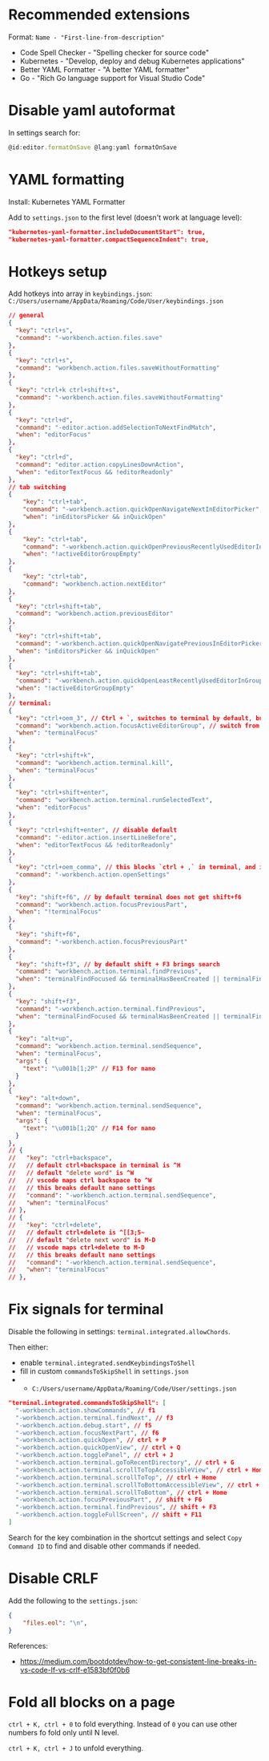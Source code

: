 
# Recommended extensions

Format: `Name - "First-line-from-description"`

- Code Spell Checker - "Spelling checker for source code"
- Kubernetes - "Develop, deploy and debug Kubernetes applications"
- Better YAML Formatter - "A better YAML formatter"
- Go - "Rich Go language support for Visual Studio Code"

# Disable yaml autoformat

In settings search for:
```js
@id:editor.formatOnSave @lang:yaml formatOnSave
```

# YAML formatting

Install: Kubernetes YAML Formatter

Add to `settings.json` to the first level (doesn't work at language level):

```json
"kubernetes-yaml-formatter.includeDocumentStart": true,
"kubernetes-yaml-formatter.compactSequenceIndent": true,
```

# Hotkeys setup

Add hotkeys into array in `keybindings.json`:
`C:/Users/username/AppData/Roaming/Code/User/keybindings.json`

```json
// general
{
  "key": "ctrl+s",
  "command": "-workbench.action.files.save"
},
{
  "key": "ctrl+s",
  "command": "workbench.action.files.saveWithoutFormatting"
},
{
  "key": "ctrl+k ctrl+shift+s",
  "command": "-workbench.action.files.saveWithoutFormatting"
},
{
  "key": "ctrl+d",
  "command": "-editor.action.addSelectionToNextFindMatch",
  "when": "editorFocus"
},
{
  "key": "ctrl+d",
  "command": "editor.action.copyLinesDownAction",
  "when": "editorTextFocus && !editorReadonly"
},
// tab switching
{
    "key": "ctrl+tab",
    "command": "-workbench.action.quickOpenNavigateNextInEditorPicker",
    "when": "inEditorsPicker && inQuickOpen"
},
{
    "key": "ctrl+tab",
    "command": "-workbench.action.quickOpenPreviousRecentlyUsedEditorInGroup",
    "when": "!activeEditorGroupEmpty"
},
{
    "key": "ctrl+tab",
    "command": "workbench.action.nextEditor"
},
{
  "key": "ctrl+shift+tab",
  "command": "workbench.action.previousEditor"
},
{
  "key": "ctrl+shift+tab",
  "command": "-workbench.action.quickOpenNavigatePreviousInEditorPicker",
  "when": "inEditorsPicker && inQuickOpen"
},
{
  "key": "ctrl+shift+tab",
  "command": "-workbench.action.quickOpenLeastRecentlyUsedEditorInGroup",
  "when": "!activeEditorGroupEmpty"
},
// terminal:
{
  "key": "ctrl+oem_3", // Ctrl + `, switches to terminal by default, but doesn't go back
  "command": "workbench.action.focusActiveEditorGroup", // switch from terminal back to editor
  "when": "terminalFocus"
},
{
  "key": "ctrl+shift+k",
  "command": "workbench.action.terminal.kill",
  "when": "terminalFocus"
},
{
  "key": "ctrl+shift+enter",
  "command": "workbench.action.terminal.runSelectedText",
  "when": "editorFocus"
},
{
  "key": "ctrl+shift+enter", // disable default
  "command": "-editor.action.insertLineBefore",
  "when": "editorTextFocus && !editorReadonly"
},
{
  "key": "ctrl+oem_comma", // this blocks `ctrl + ,` in terminal, and it can't be disabled via commandsToSkipShell
  "command": "-workbench.action.openSettings"
},
{
  "key": "shift+f6", // by default terminal does not get shift+f6
  "command": "workbench.action.focusPreviousPart",
  "when": "!terminalFocus"
},
{
  "key": "shift+f6",
  "command": "-workbench.action.focusPreviousPart"
},
{
  "key": "shift+f3", // by default shift + F3 brings search
  "command": "workbench.action.terminal.findPrevious",
  "when": "terminalFindFocused && terminalHasBeenCreated || terminalFindFocused && terminalProcessSupported"
},
{
  "key": "shift+f3",
  "command": "-workbench.action.terminal.findPrevious",
  "when": "terminalFindFocused && terminalHasBeenCreated || terminalFindFocused && terminalProcessSupported || terminalFocusInAny && terminalHasBeenCreated || terminalFocusInAny && terminalProcessSupported"
},
{
  "key": "alt+up",
  "command": "workbench.action.terminal.sendSequence",
  "when": "terminalFocus",
  "args": {
    "text": "\u001b[1;2P" // F13 for nano
  }
},
{
  "key": "alt+down",
  "command": "workbench.action.terminal.sendSequence",
  "when": "terminalFocus",
  "args": {
    "text": "\u001b[1;2Q" // F14 for nano
  }
},
// {
//   "key": "ctrl+backspace",
//   // default ctrl+backspace in terminal is ^H
//   // default "delete word" is ^W
//   // vscode maps ctrl backspace to ^W
//   // this breaks default nano settings
//   "command": "-workbench.action.terminal.sendSequence",
//   "when": "terminalFocus"
// },
// {
//   "key": "ctrl+delete",
//   // default ctrl+delete is ^[[3;5~
//   // default "delete next word" is M-D
//   // vscode maps ctrl+delete to M-D
//   // this breaks default nano settings
//   "command": "-workbench.action.terminal.sendSequence",
//   "when": "terminalFocus"
// },
```

# Fix signals for terminal

Disable the following in settings: `terminal.integrated.allowChords`.

Then either:
- enable `terminal.integrated.sendKeybindingsToShell`
- fill in custom `commandsToSkipShell` in `settings.json`
- - `C:/Users/username/AppData/Roaming/Code/User/settings.json`

```json
"terminal.integrated.commandsToSkipShell": [
  "-workbench.action.showCommands", // f1
  "-workbench.action.terminal.findNext", // f3
  "-workbench.action.debug.start", // f5
  "-workbench.action.focusNextPart", // f6
  "-workbench.action.quickOpen", // ctrl + P
  "-workbench.action.quickOpenView", // ctrl + Q
  "-workbench.action.togglePanel", // ctrl + J
  "-workbench.action.terminal.goToRecentDirectory", // ctrl + G
  "-workbench.action.terminal.scrollToTopAccessibleView", // ctrl + Home
  "-workbench.action.terminal.scrollToTop", // ctrl + Home
  "-workbench.action.terminal.scrollToBottomAccessibleView", // ctrl + Home
  "-workbench.action.terminal.scrollToBottom", // ctrl + Home
  "-workbench.action.focusPreviousPart", // shift + F6
  "-workbench.action.terminal.findPrevious", // shift + F3
  "-workbench.action.toggleFullScreen", // shift + F11
]
```

Search for the key combination in the shortcut settings
and select `Copy Command ID` to find and disable other commands if needed.

# Disable CRLF

Add the following to the `settings.json`:

```json
{
    "files.eol": "\n",
}
```

References:
- https://medium.com/bootdotdev/how-to-get-consistent-line-breaks-in-vs-code-lf-vs-crlf-e1583bf0f0b6

# Fold all blocks on a page

`ctrl + K, ctrl + 0` to fold everything.
Instead of `0` you can use other numbers fo fold only until N level.

`ctrl + K, ctrl + J` to unfold everything.
